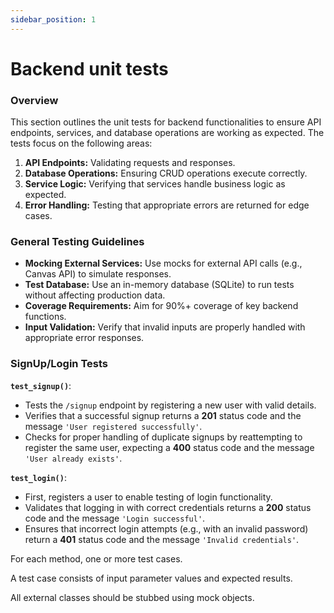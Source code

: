 ```yaml
---
sidebar_position: 1
---
```

# Backend unit tests  
### Overview
This section outlines the unit tests for backend functionalities to ensure API endpoints, services, and database operations are working as expected. The tests focus on the following areas:

1. **API Endpoints:** Validating requests and responses.
2. **Database Operations:** Ensuring CRUD operations execute correctly.
3. **Service Logic:** Verifying that services handle business logic as expected.
4. **Error Handling:** Testing that appropriate errors are returned for edge cases.

### General Testing Guidelines
* **Mocking External Services:** Use mocks for external API calls (e.g., Canvas API) to simulate responses.
* **Test Database:** Use an in-memory database (SQLite) to run tests without affecting production data.
* **Coverage Requirements:** Aim for 90%+ coverage of key backend functions.
* **Input Validation:** Verify that invalid inputs are properly handled with appropriate error responses.

### SignUp/Login Tests

**`test_signup()`**:
   - Tests the `/signup` endpoint by registering a new user with valid details.  
   - Verifies that a successful signup returns a **201** status code and the message `'User registered successfully'`.  
   - Checks for proper handling of duplicate signups by reattempting to register the same user, expecting a **400** status code and the message `'User already exists'`.

**`test_login()`**:
   - First, registers a user to enable testing of login functionality.
   - Validates that logging in with correct credentials returns a **200** status code and the message `'Login successful'`.
   - Ensures that incorrect login attempts (e.g., with an invalid password) return a **401** status code and the message `'Invalid credentials'`.


For each method, one or more test cases.

A test case consists of input parameter values and expected results.

All external classes should be stubbed using mock objects.
